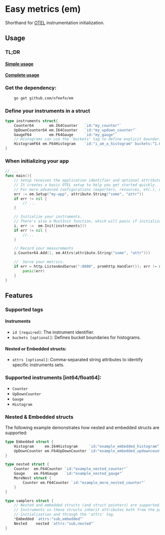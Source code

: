 # Easy metrics (em)
Shorthand for [OTEL](https://github.com/open-telemetry/opentelemetry-go) instrumentation initialization.
<br>
## Usage
### TL;DR
#### [Simple usage](./example/simple_usage/main.go)
#### [Complete usage](./example/complete_usage/main.go)

### Get the dependency:
```bash
    go get github.com/ofeefo/em
```

### Define your instruments in a struct
```go
type instruments struct{
    Counter64       em.I64Counter   `id:"my_counter"`
    UpDownCounter64 em.I64Counter   `id:"my_updown_counter"`
    GaugeF64        em.F64Gauge     `id:"my_gauge"`
    // Histograms can use the 'buckets' tag to define explicit boundaries.
    HistogramF64 em.F64Histogram    `id:"i_am_a_histogram" buckets:"1.0,2.0,3.0"`
}
```

### When initializing your app

```go
// ...
func main(){
    // Setup receives the application identifier and optional attributes.
    // It creates a basic OTEL setup to help you get started quickly.
    // For more advanced configurations (exporters, resources, etc.), use SetupWithMeter.
    err := em.Setup("my-app", attribute.String("some", "attr"))
    if err != nil {
        // ...  
    }

    // Initialize your instruments.
    // There's also a MustInit function, which will panic if initialization fails.
    i, err :=  em.Init[instruments]()
    if err != nil {
        //...
    }

    // Record your measurements
    i.Counter64.Add(1, em.Attrs(attribute.String("some", "attr")))

    //  Serve your metrics.
    if err = http.ListenAndServe(":8080", promhttp.Handler()); err != nil {
        panic(err)
    }
}
```

## Features
### Supported tags
#### Instruments
* `id [required]`: The instrument identifier.
* `buckets [optional]`: Defines bucket boundaries for histograms.

#### Nested or Embedded structs:
  * `attrs [optional]`: Comma-separated string attributes to identify specific instruments sets.

### Supported instruments [int64/float64]:
* `Counter`
* `UpDownCounter`
* `Gauge`
* `Histogram`

### Nested & Embedded structs
The following example demonstrates how nested and embedded structs are supported:

```go
type Embedded struct {
    Histogram     em.I64Histogram     `id:"example_embedded_histogram"`
    UpDownCounter em.F64UpDownCounter `id:"example_embedded_updowncounter"`
}

type nested struct {
    Counter  em.F64Counter `id:"example_nested_counter"`
    Gauge    em.F64Gauge   `id:"example_nested_gauge"`
    MoreNest struct {
        Counter em.F64Counter `id:"example_more_nested_counter"`
    }
}

type samplers struct {
    // Nested and embedded structs (and struct pointers) are supported.
    // Instruments in these structs inherit attributes both from the parent struct
    // initialization and through the 'attrs' tag.
    *Embedded `attrs:"sub,embedded"`
    Nested    nested `attrs:"sub,nested"`
}
```







